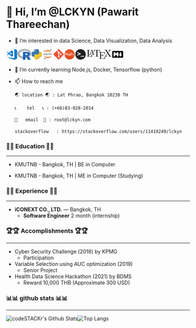 # 👋 Hi, I’m @LCKYN (Pawarit Thareechan)
- 👀 I’m interested in data Science, Data Visualization, Data Analysis

<img align="left" alt="Visual Studio Code" height="30px" src="icon/visual-studio-code.png" />
<img align="left" alt="R" height="30px" src="icon/r.png"/>
<img align="left" alt="Python" height="30px" src="icon/python.png" />
<img align="left" alt="Jupyter Notebook" height="30px" src="icon/jupyter-notebook.png" />
<img align="left" alt="Git" height="30px" src="icon/git.png" />
<img align="left" alt="regex" height="30px" src="icon/regex.png" />
<img align="left" alt="Terminal" height="30px" src="icon/terminal.png" />
<img align="left" alt="latex" height="30px" src="icon/latex.png" />
<img align="left" alt="markdown" height="30px" src="icon/markdown.png" />
<br /><br />

- 🌱 I’m currently learning Node.js, Docker, Tensorflow (python)
<!-- - 💞️ I’m looking to collaborate on ... !-->
- 📫 How to reach me 

      🌏 location 🌏 : Lat Phrao, Bangkok 10230 TH
      
      📞    tel   📞 : (+66)83-028-2014
      
      📧   email  📧 : root@lckyn.com
      
      stackoverflow   : https://stackoverflow.com/users/11419249/lckyn

### 📖📖 Education 📖📖

___


* KMUTNB - Bangkok, TH | BE in Computer

* KMUTNB - Bangkok, TH | ME in Computer (Studying)

### 💭💭 Experience 💭💭

___

* **iCONEXT CO., LTD.** — Bangkok, TH	 
  * **Software Engineer** 2 month (internship)

### 🏆🏆 Accomplishments 🏆🏆

___

* Cyber Security Challenge (2018) by KPMG
  * Participation
* Variable Selection using AUC optimization (2019)
  * Senior Project 
* Health Data Science Hackathon (2021) by BDMS 
  * Reward 10,000 THB (Approximate 300 USD)

### 📊📊 github stats 📊📊

___



<img align="left" alt="codeSTACKr's Github Stats" src="https://github-readme-stats.vercel.app/api?username=lckyn&show_icons=true&hide_border=true" />

![Top Langs](https://github-readme-stats.vercel.app/api/top-langs/?username=lckyn&hide_border=true)
